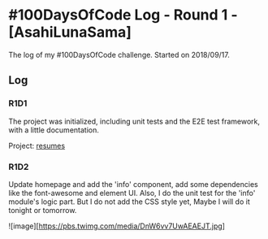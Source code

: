 # #100DaysOfCode Log - Round 1 - [AsahiLunaSama]

The log of my #100DaysOfCode challenge. Started on 2018/09/17.

## Log

### R1D1 
The project was initialized, including unit tests and the E2E test framework, with a little documentation.

Project: [resumes](https://github.com/alpgocc/resumes)

### R1D2
Update homepage and add the 'info' component, add some dependencies like the font-awesome and element UI. Also, I do the unit test for the 'info' module's logic part. But I do not add the CSS style yet, Maybe I will do it tonight or tomorrow.

![image][https://pbs.twimg.com/media/DnW6vv7UwAEAEJT.jpg]
